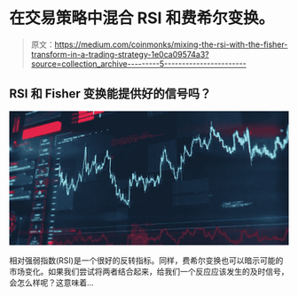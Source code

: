 # 在交易策略中混合 RSI 和费希尔变换。

> 原文：<https://medium.com/coinmonks/mixing-the-rsi-with-the-fisher-transform-in-a-trading-strategy-1e0ca09574a3?source=collection_archive---------5----------------------->

## RSI 和 Fisher 变换能提供好的信号吗？

![](img/33df848316088f35c52dd60f4b228d5d.png)

相对强弱指数(RSI)是一个很好的反转指标。同样，费希尔变换也可以暗示可能的市场变化。如果我们尝试将两者结合起来，给我们一个反应应该发生的及时信号，会怎么样呢？这意味着…